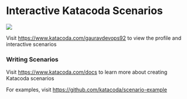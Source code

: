 # Interactive Katacoda Scenarios

[![](http://shields.katacoda.com/katacoda/gauravdevops92/count.svg)](https://www.katacoda.com/gauravdevops92 "Get your profile on Katacoda.com")

Visit https://www.katacoda.com/gauravdevops92 to view the profile and interactive scenarios

### Writing Scenarios
Visit https://www.katacoda.com/docs to learn more about creating Katacoda scenarios

For examples, visit https://github.com/katacoda/scenario-example

